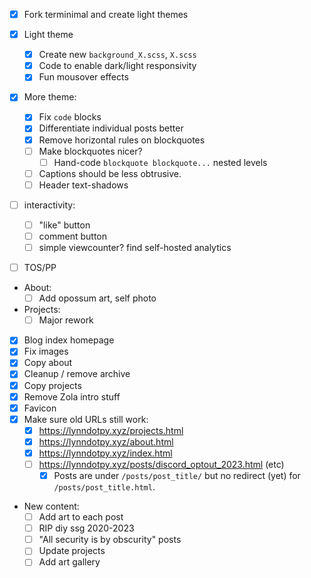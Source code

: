 - [x] Fork terminimal and create light themes

- [x] Light theme
  - [x] Create new `background_X.scss`, `X.scss`
  - [x] Code to enable dark/light responsivity
  - [x] Fun mousover effects
- [x] More theme:
  - [x] Fix `code` blocks
  - [x] Differentiate individual posts better
  - [x] Remove horizontal rules on blockquotes
  - [ ] Make blockquotes nicer?
    - [ ] Hand-code `blockquote blockquote...` nested levels
  - [ ] Captions should be less obtrusive.
  - [ ] Header text-shadows
- [ ] interactivity:
  - [ ] "like" button
  - [ ] comment button
  - [ ] simple viewcounter? find self-hosted analytics
- [ ] TOS/PP


- About:
  - [ ] Add opossum art, self photo
- Projects:
  - [ ] Major rework

- [x] Blog index homepage
- [x] Fix images
- [x] Copy about
- [x] Cleanup / remove archive
- [x] Copy projects
- [x] Remove Zola intro stuff
- [x] Favicon
- [x] Make sure old URLs still work:
  - [x] https://lynndotpy.xyz/projects.html
  - [x] https://lynndotpy.xyz/about.html
  - [x] https://lynndotpy.xyz/index.html
  - [ ] https://lynndotpy.xyz/posts/discord_optout_2023.html (etc)
    - [x] Posts are under `/posts/post_title/` but no redirect (yet) for `/posts/post_title.html`.

- New content:
  - [ ] Add art to each post
  - [ ] RIP diy ssg 2020-2023
  - [ ] "All security is by obscurity" posts
  - [ ] Update projects
  - [ ] Add art gallery 